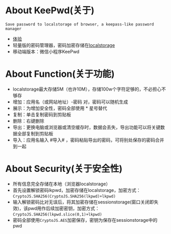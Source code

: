 # About KeePwd(关于)
`Save password to localstorage of browser, a keepass-like password manager`
- [体验](https://zzzzfeng.github.io/KeePwd/index.html)
- 轻量版的密码管理器，密码加密存储在[localstorage](https://developer.mozilla.org/zh-CN/docs/Web/API/Window/localStorage)
- 移动端版本：微信小程序KeePwd

# About Function(关于功能)
- localstorage最大存储5M（也许10M），存储100w个字符足够的，不必担心不够存
- 增加：应用名（或网站地址）-密码 对，密码可以随机生成
- 展示：为增加安全性，密码全部使用 * 星号替代
- 复制：单击复制密码到剪贴板
- 删除：右键删除
- 导出：更换电脑或浏览器或清空缓存时，数据会丢失，导出功能可以将关键数据全部复制到剪贴板
- 导入：应用名输入 #导入# ，密码粘贴导出的密码，可将别处保存的密码合并到一起

# About Security(关于安全性)
- 所有信息完全存储在本地（浏览器localstorage）
- 首先设置解锁密码lkpwd，加密存储在localstorage，加密方式：`CryptoJS.SHA256(CryptoJS.SHA256(lkpwd)+lkpwd)`
- 输入解锁密码比对无误后，将其加密存储在sessionstorage(窗口关闭即失效)，该pwd用作后续加密密钥，加密方式：`CryptoJS.SHA256(lkpwd.slice(0,1)+lkpwd)`
- 密码全部使用`CryptoJS.AES`加密保存，密钥为保存在sessionstorage中的pwd
